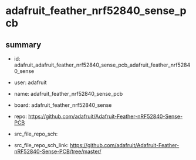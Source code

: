 # adafruit_feather_nrf52840_sense_pcb
 
## summary 
* id: adafruit_adafruit_feather_nrf52840_sense_pcb_adafruit_feather_nrf52840_sense
* user: adafruit
* name: adafruit_feather_nrf52840_sense_pcb
* board: adafruit_feather_nrf52840_sense
* repo: https://github.com/adafruit/Adafruit-Feather-nRF52840-Sense-PCB



* src_file_repo_sch: 
* src_file_repo_sch_link: https://github.com/adafruit/Adafruit-Feather-nRF52840-Sense-PCB/tree/master/




